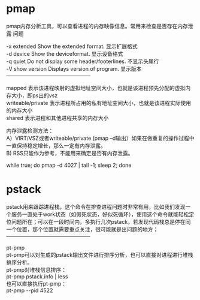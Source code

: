 # pmap  
pmap内存分析工具，可以查看进程的内存映像信息。常用来检查是否存在内存泄露 问题  
  
-x   extended       Show the extended format. 显示扩展格式  
-d  device         Show the deviceformat.   显示设备格式  
-q   quiet          Do not display some header/footerlines. 不显示头尾行  
-V   show version   Displays version of program. 显示版本  
————————————————  
  
mapped 表示该进程映射的虚拟地址空间大小，也就是该进程预先分配的虚拟内存大小，即ps出的vsz  
writeable/private  表示进程所占用的私有地址空间大小，也就是该进程实际使用的内存大小       
shared 表示进程和其他进程共享的内存大小  
  
内存泄露检测方法：  
A）VIRT/VSZ或者writeable/private (pmap –d输出）如果在做重复的操作过程中一直保持稳定增长，那么一定有内存泄露。  
B) RSS只能作为参考，不能用来确定是否有内存泄露。  
  
while true; do pmap -d 4027 | tail -1; sleep 2; done  
  
# pstack  
pstack用来跟踪进程栈，这个命令在排查进程问题时非常有用，比如我们发现一个服务一直处于work状态（如假死状态，好似死循环），使用这个命令就能轻松定位问题所在；可以在一段时间内，多执行几次pstack，若发现代码栈总是停在同一个位置，那个位置就需要重点关注，很可能就是出问题的地方；  
————————————————  
  
pt-pmp  
pt-pmp可以对生成的pstack输出文件进行排序分析，也可以直接对进程进行堆栈排序分析。  
pt-pmp对堆栈信息排序：  
pt-pmp pstack.info | less  
也可以直接执行pt-pmp：  
pt-pmp --pid 4522  